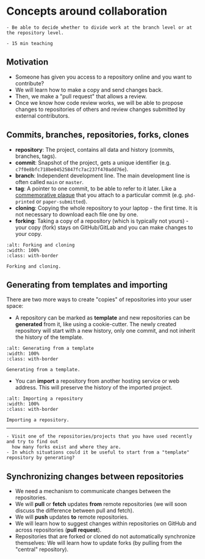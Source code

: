 # Concepts around collaboration

```{objectives}
- Be able to decide whether to divide work at the branch level or at the repository level.
```

```{instructor-note}
- 15 min teaching
```


## Motivation

- Someone has given you access to a repository online and you want to contribute?
- We will learn how to make a copy and send changes back.
- Then, we make a "pull request" that allows a review.
- Once we know how code review works, we will be able to propose changes
  to repositories of others and review changes submitted by external
  contributors.


## Commits, branches, repositories, forks, clones

- **repository**: The project, contains all data and history (commits, branches, tags).
- **commit**: Snapshot of the project, gets a unique identifier (e.g. `c7f0e8bfc718be04525847fc7ac237f470add76e`).
- **branch**: Independent development line. The main development line is often called `main` or `master`.
- **tag**: A pointer to one commit, to be able to refer to it later. Like a [commemorative plaque](https://en.wikipedia.org/wiki/Commemorative_plaque)
  that you attach to a particular commit (e.g. `phd-printed` or `paper-submitted`).
- **cloning**: Copying the whole repository to your laptop - the first time. It is not necessary to download each file one by one.
- **forking**: Taking a copy of a repository (which is typically not yours) - your
  copy (fork) stays on GitHub/GitLab and you can make changes to your copy.

```{figure} img/overview/fork.png
:alt: Forking and cloning
:width: 100%
:class: with-border

Forking and cloning.
```


## Generating from templates and importing

There are two more ways to create "copies" of repositories into your user space:
- A repository can be marked as **template** and new repositories can be
  **generated** from it, like using a cookie-cutter.
  The newly created repository will start with a new history, only one commit, and not
  inherit the history of the template.

```{figure} img/overview/generate.png
:alt: Generating from a template
:width: 100%
:class: with-border

Generating from a template.
```

- You can **import** a repository from another hosting service or web address.
  This will preserve the history of the imported project.

```{figure} img/overview/import.png
:alt: Importing a repository
:width: 100%
:class: with-border

Importing a repository.
```
---

```{discussion}
- Visit one of the repositories/projects that you have used recently and try to find out
  how many forks exist and where they are.
- In which situations could it be useful to start from a "template" repository by generating?
```


## Synchronizing changes between repositories

- We need a mechanism to communicate changes between the repositories.
- We will **pull** or **fetch** updates **from** remote repositories (we will soon discuss the difference between pull and fetch).
- We will **push** updates **to** remote repositories.
- We will learn how to suggest changes within repositories on GitHub and across repositories (**pull request**).
- Repositories that are forked or cloned do not automatically synchronize themselves:
  We will learn how to update forks (by pulling from the "central" repository).
